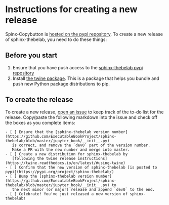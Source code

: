 # Instructions for creating a new release

Spinx-Copybutton is [hosted on the pypi repository](https://pypi.org/project/sphinx-thebelab/).
To create a new release of sphinx-thebelab, you need to do these things:

## Before you start

1. Ensure that you have push access to the [sphinx-thebelab pypi repository](https://pypi.org/project/sphinx-thebelab/)
2. Install [the twine package](https://twine.readthedocs.io/en/latest/). This is a package that helps you
   bundle and push new Python package distributions to pip.

## To create the release

To create a new release, [open an issue](https://github.com/ExecutableBookProject/sphinx-thebelab/issues/new) to keep
track of the to-do list for the release. Copy/paste the following markdown into the issue
and check off the boxes as you complete items:


```
- [ ] Ensure that the [sphinx-thebelab version number](https://github.com/ExecutableBookProject/sphinx-thebelab/blob/master/jupyter_book/__init__.py)
   is correct, and remove the `dev0` part of the version number.
   Make a PR with the new number and merge into master.
- [ ] Create a new distribution for sphinx-thebelab by
   [following the twine release instructions](https://twine.readthedocs.io/en/latest/#using-twine)
- [ ] Confirm that the new version of sphinx-thebelab [is posted to pypi](https://pypi.org/project/sphinx-thebelab/)
- [ ] Bump the [sphinx-thebelab version number](https://github.com/ExecutableBookProject/sphinx-thebelab/blob/master/jupyter_book/__init__.py) to
   the next minor (or major) release and append `dev0` to the end.
- [ ] Celebrate! You've just released a new version of sphinx-thebelab!
```
